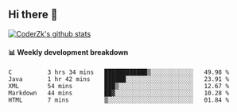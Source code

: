 ## Hi there 👋

[![CoderZk's github stats](https://github-readme-stats.vercel.app/api?username=zhoukuo123&show_icons=true&count_private=true)](https://github.com/anuraghazra/github-readme-stats)

#### :bar_chart: Weekly development breakdown

<!--START_SECTION:waka-->
```text
C          3 hrs 34 mins   ████████████▒░░░░░░░░░░░░   49.98 % 
Java       1 hr 42 mins    ██████░░░░░░░░░░░░░░░░░░░   23.91 % 
XML        54 mins         ███▒░░░░░░░░░░░░░░░░░░░░░   12.67 % 
Markdown   44 mins         ██▓░░░░░░░░░░░░░░░░░░░░░░   10.28 % 
HTML       7 mins          ▒░░░░░░░░░░░░░░░░░░░░░░░░   01.84 % 
```
<!--END_SECTION:waka-->
